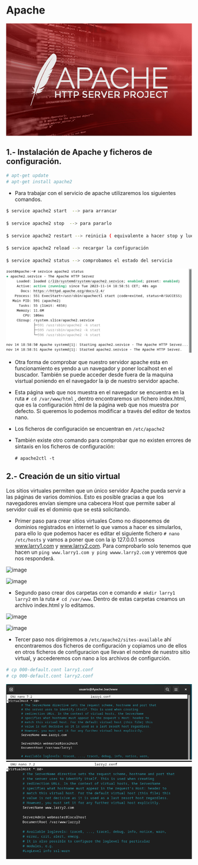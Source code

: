 # Apache

![image](/img/apache-releases-update-for-leading-http-server-showcase_image-2-a-18208.jpg)

## 1.- Instalación de Apache y ficheros de configuración.

```sh
# apt-get update
# apt-get install apache2
```
 
 - Para trabajar con el servicio de apache utilizaremos los siguientes comandos.
  
```sh
$ service apache2 start  --> para arrancar

$ service apache2 stop  --> para pararlo

$ service apache2 restart --> reinicia ( equivalente a hacer stop y luego start )

$ service apache2 reload --> recargar la configuración

$ service apache2 status --> comprobamos el estado del servicio
```

![image](/img/apache1.png)

- Otra forma de comprobar que nuestro servidor apache esta en funcionamiento es yendo a un navegador y poner localhost en el buscador. También se puede acceder desde fuera de la maquina visrtual poniendo en el navegador la ip de nuestro servidor apache.

- Esta página web que nos muestra en el navegador se encuentra en la ruta  `# cd /var/www/html` , dentro encontraremos un fichero index.html, que es la configuración html de la página web que nos muestra por defecto. Si queremos lo podemos modificar a través del editor de textos nano.

- Los ficheros de configuración se encuentran en  ``` /etc/apache2 ```
- También existe otro comando para comprobar que no existen errores de sintaxis en los ficheros de configuración:
  
  ``` # apache2ctl -t ```

## 2.- Creación de un sitio virtual

Los sitios virtuales permiten que un único servidor Apache pueda servir a las páginas de varios dominios. Esto es posible gracias a que los navegadores envían siempre una cabecera Host que permite saber al servidor cuál es el dominio que se está solicitando.

- Primer paso para crear sitios virtuales
  Como no disponemos de dominios registrados en internet lo que vamos a hacer es simularlos, para ello lo que podemos hacer es editar el siguiente fichero ``` # nano /etc/hosts ``` y vamos a poner que con la ip 127.0.0.1 somos www.larry1.com y www.larry2.com. Para comprobarlo solo tenemos que hacen un ``` ping www.larry1.com y ping wwww.larry2.com ``` y veremos que nos responderá.

![image](/img/apache2.png)

![image](/img/apache3.png)

- Segundo paso crear dos carpetas con e comando `# mkdir larry1 larry2` en la ruta `# cd /var/www`. Dentro de estas carpetas creamos un archivo index.html y lo editamos.

![image](/img/apache4.png)

![image](/img/apache5.png)

- Tercer paso nos dirigiremos a `/etc/apache2/sites-available` ahí encontraremos dos ficheros de configuración y copiamos uno de ellos en otros ficheros de configuracion que llevan el nombre de nuestro sitio virtual, y accederemos con nano a los archivos de configurción. 

```sh
# cp 000-default.cont larry1.conf
# cp 000-default.cont larry2.conf
```

![image](/img/apache6.png)
![image](/img/apache9.png)








